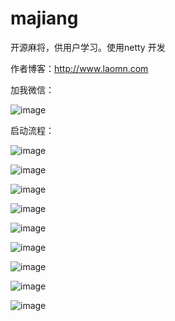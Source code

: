 # majiang 
开源麻将，供用户学习。使用netty 开发

作者博客：http://www.laomn.com

加我微信：

 ![image](https://github.com/henanren/majiang/blob/master/jpg/weixin.jpg)

启动流程：
 
 
 ![image](https://github.com/henanren/majiang/blob/master/jpg/boss.jpg)

 ![image](https://github.com/henanren/majiang/blob/master/jpg/gaetway.jpg)

 ![image](https://github.com/henanren/majiang/blob/master/jpg/sence.jpg)

 ![image](https://github.com/henanren/majiang/blob/master/jpg/gate1.jpg)

 ![image](https://github.com/henanren/majiang/blob/master/jpg/client.jpg)

 ![image](https://github.com/henanren/majiang/blob/master/jpg/game.jpg)

 ![image](https://github.com/henanren/majiang/blob/master/jpg/game2.jpg)

 ![image](https://github.com/henanren/majiang/blob/master/jpg/game3.jpg)

  ![image](https://github.com/henanren/majiang/blob/master/jpg/game4.jpg)
